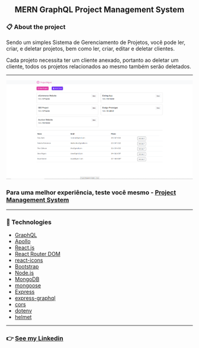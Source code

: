 <h2 align="center">MERN GraphQL Project Management System</h2>

### 📋 About the project

Sendo um simples Sistema de Gerenciamento de Projetos, você pode ler,
criar, e deletar projetos,
bem como ler, criar, editar e deletar clientes.

Cada projeto necessita ter um cliente anexado, 
portanto ao deletar um cliente, todos os projetos 
relacionados ao mesmo também serão deletados.

---
<div align="center" >
  <img src="./github/mgmt-photo.png" alt="photo-app">  
</div>

### Para uma melhor experiência, teste você mesmo - [Project Management System](https://abms-socialmedia-app.onrender.com)
---
### 🚀 Technologies

- [GraphQL](https://graphql.org/)
- [Apollo](https://www.apollographql.com/)
- [React.js](https://reactjs.org/)
- [React Router DOM](https://www.npmjs.com/package/react-router-dom)
- [react-icons](https://react-icons.github.io/react-icons/)
- [Bootstrap](https://getbootstrap.com/)
- [Node.js](https://nodejs.org/en/)
- [MongoDB](https://www.mongodb.com/cloud)
- [mongoose](https://mongoosejs.com/)
- [Express](https://expressjs.com/pt-br/)
- [express-graphql](https://www.npmjs.com/package/express-graphql)
- [cors](https://www.npmjs.com/package/cors)
- [dotenv](https://www.npmjs.com/package/dotenv)
- [helmet](https://www.npmjs.com/package/helmet)

---
### 👉 [See my Linkedin](https://www.linkedin.com/in/alisson-modesto-fullstack-developer/)
